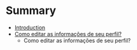 # Summary

* [Introduction](README.md)
* [Como editar as informações de seu perfil?](como_editar_as_informacoes_de_seu_perfil.md)
   * Como editar as informações de seu perfil?

